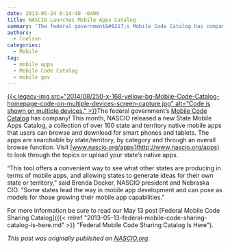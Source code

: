 ```yaml
---
date: 2013-05-24 8:14:40 -0400
title: NASCIO Launches Mobile Apps Catalog
summary: 'The federal government&#8217;s Mobile Code Catalog has company! This month, NASCIO released a new State Mobile Apps Catalog, a collection of over 160 state and territory native mobile apps that users can browse and download for smart phones and tablets. The apps are searchable by state/territory,'
authors:
  - lnelson
categories:
  - Mobile
tag:
  - mobile apps
  - Mobile Code Catalog
  - mobile gov
---
```


[{{< legacy-img src="2014/08/250-x-168-yellow-bg-Mobile-Code-Catalog-homepage-code-on-multiple-devices-screen-capture.jpg" alt="Code is shown on multiple devices." >}}](https://s3.amazonaws.com/sitesusa/wp-content/uploads/sites/212/2014/01/mobile-codesharing-21-350x214.jpg)The federal government&#8217;s [Mobile Code Catalog](http://gsa.github.io/Mobile-Code-Catalog/) has company! This month, NASCIO released a new State Mobile Apps Catalog, a collection of over 160 state and territory native mobile apps that users can browse and download for smart phones and tablets. The apps are searchable by state/territory, by category and through an overall browse function. Visit<span style="font-family: Arial Narrow"> </span>[www.nascio.org/apps](http://www.nascio.org/apps) to look through the topics or upload your state&#8217;s native apps.

&#8220;This tool offers a convenient way to see what other states are producing in terms of mobile apps, and allowing states to generate ideas for their own state or territory,&#8221; said Brenda Decker, NASCIO president and Nebraska CIO. &#8220;Some states lead the way in mobile app development and can pose as models for those growing their mobile app capabilities.&#8221;

For more information be sure to read our May 13 post [Federal Mobile Code Sharing Catalog]({{< relref "2013-05-13-federal-mobile-code-sharing-catalog-is-here.md" >}} "Federal Mobile Code Sharing Catalog Is Here").

_This post was originally published on  [NASCIO.org](http://www.nascio.org/newsroom/pressrelease.cfm?id=158)._